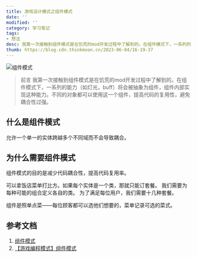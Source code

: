 ```yaml
---
title: 游戏设计模式之组件模式
date: ''
modified: ''
category: 学习笔记
tags:
- 想法
desc: 我第一次接触到组件模式是在饥荒的mod开发过程中了解到的。在组件模式下，一系列的能力（如灯光，buff）将会被抽象为组件，组件内部实现这种能力。不同的对象都可以使用这一个组件，提高代码的复用性，避免耦合性过强。
thumb: https://blog.cdn.thinkmoon.cn/2023-06-04/16-19-37
---
```


![组件模式](https://blog.cdn.thinkmoon.cn/2023-06-04/16-19-37)
> 前言
我第一次接触到组件模式是在饥荒的mod开发过程中了解到的。在组件模式下，一系列的能力（如灯光，buff）将会被抽象为组件，组件内部实现这种能力。不同的对象都可以使用这一个组件，提高代码的复用性，避免耦合性过强。

## 什么是组件模式

允许一个单一的实体跨越多个不同域而不会导致耦合。

## 为什么需要组件模式

组件模式的目的是减少代码耦合性，提高代码复用率。

可以拿饭店菜单打比方。如果每个实体是一个类，那就只能订套餐。 我们需要为每种可能的组合定义各自的类。 为了满足每位用户，我们需要十几种套餐。

组件是照单点菜——每位顾客都可以选他们想要的，菜单记录可选的菜式。

## 参考文档

1. [组件模式](https://gpp.tkchu.me/component.html)
2. [【游戏编程模式】组件模式](https://zhuanlan.zhihu.com/p/494412571)